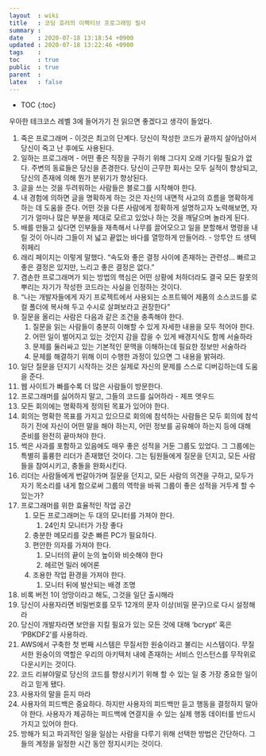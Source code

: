 ```yaml
---
layout  : wiki
title   : 코딩 호러의 이펙티브 프로그래밍 필사
summary : 
date    : 2020-07-18 13:18:54 +0900
updated : 2020-07-18 13:22:46 +0900
tags    : 
toc     : true
public  : true
parent  : 
latex   : false
---
```

* TOC
{:toc}

우아한 테크코스 레벨 3에 들어가기 전 읽으면 좋겠다고 생각이 들었다. 

1. 죽은 프로그래머 - 이것은 최고의 단계다. 당신이 작성한 코드가 끝까지 살아남아서 당신이 죽고 난 후에도 사용된다.
2. 일하는 프로그래머 - 어떤 좋은 직장을 구하기 위해 그다지 오래 기다릴 필요가 없다. 주변의 동료들은 당신을 존경한다. 당신이 근무한 회사는 모두 실적이 향상되고, 당신의 존재에 의해 뭔가 분위기가 향상된다.
3. 글을 쓰는 것을 두려워하는 사람들은 블로그를 시작해야 한다.
4. 내 경험에 의하면 글을 명확하게 하는 것은 자신의 내면적 사고의 흐름을 명확하게 하는 데 도움을 준다. 어떤 것을 다른 사람에게 정확하게 설명하고자 노력해보면, 자기가 얼마나 많은 부분을 제대로 모르고 있었나 하는 것을 깨달으며 놀라게 된다.
5. 배를 만들고 싶다면 인부들을 재촉해서 나무를 끌어모으고 일을 분할해서 명령을 내릴 것이 아니라 그들이 저 넓고 끝없는 바다를 열망하게 만들어라. - 앙투안 드 생텍쥐페리
6. 래리 페이지는 이렇게 말했다. “속도와 좋은 결정 사이에 존재하는 관련성… 빠르고 좋은 결정은 있지만, 느리고 좋은 결정은 없다.”
7. 겸손한 프로그래머가 되는 방법의 핵심은 어떤 상황에 처하더라도 결국 모든 잘못의 뿌리는 자기가 작성한 코드라는 사실을 인정하는 것이다.
8. “나는 개발자들에게 자기 프로젝트에서 사용되는 소프트웨어 제품의 소스코드를 로컬 폴더에 복사해 두고 수시로 살펴보라고 권장한다”
9. 질문을 올리는 사람은 다음과 같은 조건을 충족해야 한다.
    1. 질문을 읽는 사람들이 충분히 이해할 수 있게 자세한 내용을 모두 적어야 한다.
    2. 어떤 일이 벌어지고 있는 것인지 감을 잡을 수 있게 배경지식도 함께 서술하라
    3. 문제를 둘러싸고 있는 기본적인 문맥을 이해하는데 필요한 정보만 서술하라
    4. 문제를 해결하기 위해 이미 수행한 과정이 있으면 그 내용을 밝혀라.
10. 일단 질문을 던지기 시작하는 것은 실제로 자신의 문제를 스스로 디버깅하는데 도움을 준다.
11. 웹 사이트가 빠를수록 더 많은 사람들이 방문한다.
12. 프로그래머를 싫어하지 말고, 그들의 코드를 싫어하라 - 제프 앳우드
13. 모든 회의에는 명확하게 정의된 목표가 있어야 한다.
14. 회의는 명확한 목표를 가지고 있으므로 회의에 참석하는 사람들은 모두 회의에 참석하기 전에 자신이 어떤 말을 해야 하는지, 어떤 정보를 공유해야 하는지 등에 대해 준비를 완전히 끝마쳐야 한다.
15. 썩은 사과를 포함하고 있음에도 매우 좋은 성적을 거둔 그룹도 있었다. 그 그룹에는 특별히 훌륭한 리더가 존재했던 것이다. 그는 팀원들에게 질문을 던지고, 모든 사람들을 참여시키고, 충돌을 완화시킨다.
16. 리더는 사람들에게 번갈아가며 질문을 던지고, 모든 사람의 의견을 구하고, 모두가 자기 목소리를 내게 함으로써 그룹의 역학을 바꿔 그룹이 좋은 성적을 거두게 할 수 있는가?
17. 프로그래머를 위한 효율적인 작업 공간
    1. 모든 프로그래머는 두 대의 모니터를 가져야 한다.
        1. 24인치 모니터가 가장 좋다
    2. 충분한 메모리를 갖춘 빠른 PC가 필요하다.
    3. 편안한 의자를 가져야 한다.
        1. 모니터의 끝이 눈의 높이와 비슷해야 한다
        2. 헤르먼 밀러 에어론
    4. 조용한 작업 환경을 가져야 한다.
        1. 모니터 뒤에 발산되는 배경 조명
18. 비록 버전 1이 엉망이라고 해도, 그것을 일단 출시해라
19. 당신이 사용자라면 비밀번호를 모두 12개의 문자 이상(비밀 문구)으로 다시 설정해라
20. 당신이 개발자라면 보안을 지킬 필요가 있는 모든 것에 대해 ‘bcrypt’ 혹은 ‘PBKDF2’를 사용하라.
21. AWS에서 구축한 첫 번째 시스템은 무질서한 원숭이라고 불리는 시스템이다. 무질서한 원숭이의 역할은 우리의 아키텍처 내에 존재하는 서비스 인스턴스를 무작위로 다운시키는 것이다.
22. 코드 리뷰야말로 당신의 코드를 향상시키기 위해 할 수 있는 일 중 가장 중요한 일이라고 믿게 됐다.
23. 사용자의 말을 듣지 마라
24. 사용자의 피드백은 중요하다. 하지만 사용자의 피드백만 듣고 행동을 결정하지 말아야 한다. 사용자가 제공하는 피드백에 연결지을 수 있는 실제 행동 데이터를 반드시 가지고 있어야 한다.
25. 방해가 되고 파괴적인 일을 일삼는 사람을 다루기 위해 선택한 방법은 간단하다. 그들의 계정을 일정한 시간 동안 정지시키는 것이다.
